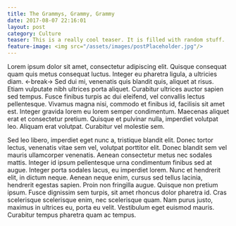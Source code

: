 ```yaml
---
title: The Grammys, Grammy, Grammy
date: 2017-08-07 22:16:01
layout: post
category: Culture
teaser: This is a really cool teaser. It is filled with random stuff.
feature-image: <img src="/assets/images/postPlaceholder.jpg"/>
---
```


Lorem ipsum dolor sit amet, consectetur adipiscing elit. Quisque consequat quam quis metus consequat luctus. Integer eu pharetra ligula, a ultricies diam. <-break-> Sed dui mi, venenatis quis blandit quis, aliquet at risus. Etiam vulputate nibh ultrices porta aliquet. Curabitur ultrices auctor sapien sed tempus. Fusce finibus turpis ac dui eleifend, vel convallis lectus pellentesque. Vivamus magna nisi, commodo et finibus id, facilisis sit amet est. Integer gravida lorem eu lorem semper condimentum. Maecenas aliquet erat et consectetur pretium. Quisque et pulvinar nulla, imperdiet volutpat leo. Aliquam erat volutpat. Curabitur vel molestie sem.

Sed leo libero, imperdiet eget nunc a, tristique blandit elit. Donec tortor lectus, venenatis vitae sem vel, volutpat porttitor elit. Donec blandit sem vel mauris ullamcorper venenatis. Aenean consectetur metus nec sodales mattis. Integer id ipsum pellentesque urna condimentum finibus sed at augue. Integer porta sodales lacus, eu imperdiet lorem. Nunc et hendrerit elit, in dictum neque. Aenean neque enim, cursus sed tellus lacinia, hendrerit egestas sapien. Proin non fringilla augue. Quisque non pretium ipsum. Fusce dignissim sem turpis, sit amet rhoncus dolor pharetra id. Cras scelerisque scelerisque enim, nec scelerisque quam. Nam purus justo, maximus in ultrices eu, porta eu velit. Vestibulum eget euismod mauris. Curabitur tempus pharetra quam ac tempus.